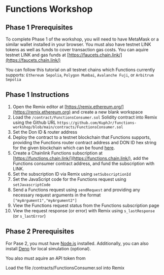# Functions Workshop

## Phase 1 Prerequisites

To complete Phase 1 of the workshop, you will need to have MetaMask or a similar wallet installed in your browser.
You must also have testnet LINK tokens as well as funds to cover transaction gas costs.
You can aquire testnet LINK and gas funds at [https://faucets.chain.link/](https://faucets.chain.link/)

You can follow this tutorial on all testnet chains which Functions currently supports:
`Ethereum Sepolia`, `Polygon Mumbai`, `Avalanche Fuji`, or `Arbitrum Sepolia`

## Phase 1 Instructions

1. Open the Remix editor at [https://remix.ethereum.org/](https://remix.ethereum.org) and create a new blank workspace
2. Load the `/contract/FunctionsConsumer.sol` Solidity contract into Remix using the Github URL `https://github.com/KuphJr/functions-workshop/blob/main/contracts/FunctionsConsumer.sol`
3. Set the Don ID & router address
4. Deploy the contract to a testnet blockchain that Functions supports, providing the Functions router contract address and DON ID hex string for the given blockchain which can be found [here](https://docs.chain.link/chainlink-functions/supported-networks).
5. Create a Chainlink Functions subscription at [https://functions.chain.link/](https://functions.chain.link/), add the Functions consumer contract address, and fund the subscription with LINK.
6. Set the subscription ID via Remix using `setSubscriptionId`
7. Set the JavaScript code for the Functions request using `setJavascriptCode`
8. Send a Functions request using `sendRequest` and providing any necessary request arguments in the format `["myArgument1","myArgument2"]`
9. View the Functions request status from the Functions subscription page
10. View the request response (or error) with Remix using `s_lastResponse` (or `s_lastError`)

## Phase 2 Prerequisites

For Pase 2, you must have [Node.js](https://nodejs.org/en) installed.
Additionally, you can also install [Deno](https://deno.com/) for local simulation (optional).

You also must aquire an API token from 

Load the file /contracts/FunctionsConsumer.sol into Remix
